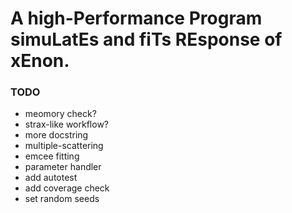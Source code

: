 # A high-Performance Program simuLatEs and fiTs REsponse of xEnon.

### TODO

  - meomory check?
  - strax-like workflow?
  - more docstring
  - multiple-scattering
  - emcee fitting
  - parameter handler
  - add autotest
  - add coverage check
  - set random seeds
